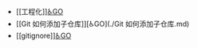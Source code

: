 - [[工程化]][♿GO](./工程化.md)
- [[Git 如何添加子仓库]][♿GO](./Git 如何添加子仓库.md)
- [[gitignore]][♿GO](./gitignore.md)
